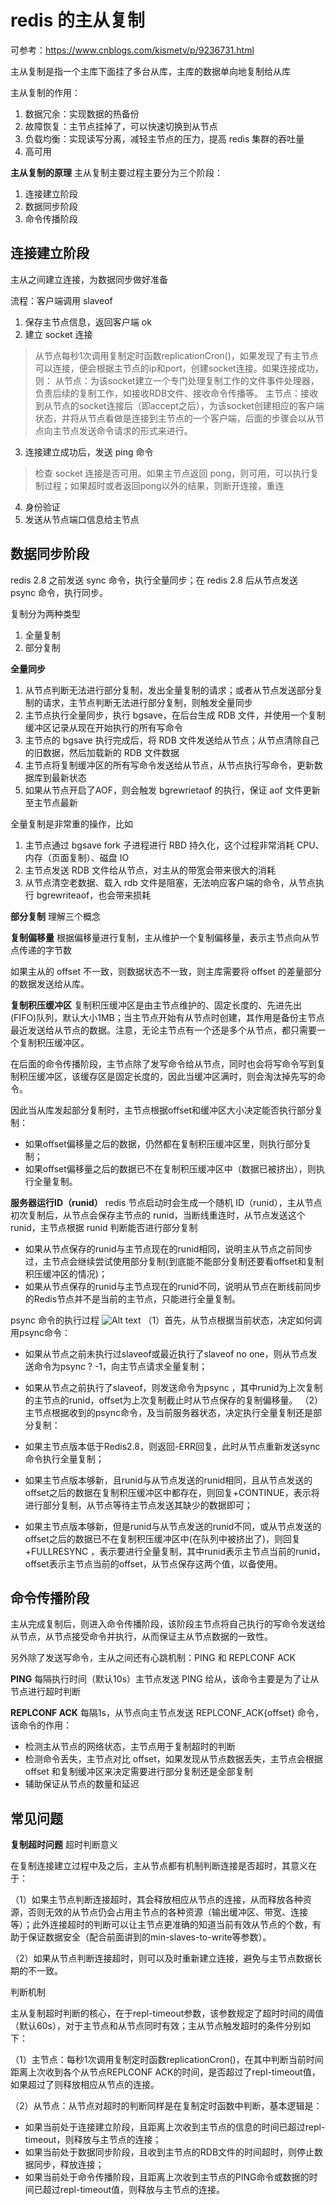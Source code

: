 # redis 的主从复制
可参考：https://www.cnblogs.com/kismetv/p/9236731.html

主从复制是指一个主库下面挂了多台从库，主库的数据单向地复制给从库

主从复制的作用：
1. 数据冗余：实现数据的热备份
2. 故障恢复：主节点挂掉了，可以快速切换到从节点
3. 负载均衡：实现读写分离，减轻主节点的压力，提高 redis 集群的吞吐量
4. 高可用

**主从复制的原理**
主从复制主要过程主要分为三个阶段：
1. 连接建立阶段
2. 数据同步阶段
3. 命令传播阶段

## 连接建立阶段
主从之间建立连接，为数据同步做好准备

流程：客户端调用 slaveof
1. 保存主节点信息，返回客户端 ok
2. 建立 socket 连接
>从节点每秒1次调用复制定时函数replicationCron()，如果发现了有主节点可以连接，便会根据主节点的ip和port，创建socket连接。如果连接成功，则：
从节点：为该socket建立一个专门处理复制工作的文件事件处理器，负责后续的复制工作，如接收RDB文件、接收命令传播等。
主节点：接收到从节点的socket连接后（即accept之后），为该socket创建相应的客户端状态，并将从节点看做是连接到主节点的一个客户端，后面的步骤会以从节点向主节点发送命令请求的形式来进行。

3. 连接建立成功后，发送 ping 命令
> 检查 socket 连接是否可用。如果主节点返回 pong，则可用，可以执行复制过程；如果超时或者返回pong以外的结果，则断开连接，重连

4. 身份验证
5. 发送从节点端口信息给主节点

## 数据同步阶段
redis 2.8 之前发送 sync 命令，执行全量同步；在 redis 2.8 后从节点发送 psync 命令，执行同步。

复制分为两种类型
1. 全量复制
2. 部分复制

**全量同步**
1. 从节点判断无法进行部分复制，发出全量复制的请求；或者从节点发送部分复制的请求，主节点判断无法进行部分复制，则触发全量同步
2. 主节点执行全量同步，执行 bgsave，在后台生成 RDB 文件，并使用一个复制缓冲区记录从现在开始执行的所有写命令
3. 主节点的 bgsave 执行完成后，将 RDB 文件发送给从节点；从节点清除自己的旧数据，然后加载新的 RDB 文件数据
4. 主节点将复制缓冲区的所有写命令发送给从节点，从节点执行写命令，更新数据库到最新状态
5. 如果从节点开启了AOF，则会触发 bgrewrietaof 的执行，保证 aof 文件更新至主节点最新

全量复制是非常重的操作，比如
1. 主节点通过 bgsave fork 子进程进行 RBD 持久化，这个过程非常消耗 CPU、内存（页面复制）、磁盘 IO
2. 主节点发送 RDB 文件给从节点，对主从的带宽会带来很大的消耗
3. 从节点清空老数据、载入 rdb 文件是阻塞，无法响应客户端的命令，从节点执行 bgrewriteaof，也会带来损耗

**部分复制**
理解三个概念

**复制偏移量**
根据偏移量进行复制，主从维护一个复制偏移量，表示主节点向从节点传递的字节数

如果主从的 offset 不一致，则数据状态不一致，则主库需要将 offset 的差量部分的数据发送给从库。

**复制积压缓冲区**
复制积压缓冲区是由主节点维护的、固定长度的、先进先出(FIFO)队列，默认大小1MB；当主节点开始有从节点时创建，其作用是备份主节点最近发送给从节点的数据。注意，无论主节点有一个还是多个从节点，都只需要一个复制积压缓冲区。

在后面的命令传播阶段，主节点除了发写命令给从节点，同时也会将写命令写到复制积压缓冲区，该缓存区是固定长度的，因此当缓冲区满时，则会淘汰掉先写的命令。

因此当从库发起部分复制时，主节点根据offset和缓冲区大小决定能否执行部分复制：
- 如果offset偏移量之后的数据，仍然都在复制积压缓冲区里，则执行部分复制；
- 如果offset偏移量之后的数据已不在复制积压缓冲区中（数据已被挤出），则执行全量复制。

**服务器运行ID（runid）**
redis 节点启动时会生成一个随机 ID（runid），主从节点初次复制后，从节点会保存主节点的 runid，当断线重连时，从节点发送这个 runid，主节点根据 runid 判断能否进行部分复制
- 如果从节点保存的runid与主节点现在的runid相同，说明主从节点之前同步过，主节点会继续尝试使用部分复制(到底能不能部分复制还要看offset和复制积压缓冲区的情况)；
- 如果从节点保存的runid与主节点现在的runid不同，说明从节点在断线前同步的Redis节点并不是当前的主节点，只能进行全量复制。

psync 命令的执行过程
![Alt text](./1593695940152.png)
（1）首先，从节点根据当前状态，决定如何调用psync命令：

- 如果从节点之前未执行过slaveof或最近执行了slaveof no one，则从节点发送命令为psync ? -1，向主节点请求全量复制；
- 如果从节点之前执行了slaveof，则发送命令为psync <runid> <offset>，其中runid为上次复制的主节点的runid，offset为上次复制截止时从节点保存的复制偏移量。
（2）主节点根据收到的psync命令，及当前服务器状态，决定执行全量复制还是部分复制：

- 如果主节点版本低于Redis2.8，则返回-ERR回复，此时从节点重新发送sync命令执行全量复制；
- 如果主节点版本够新，且runid与从节点发送的runid相同，且从节点发送的offset之后的数据在复制积压缓冲区中都存在，则回复+CONTINUE，表示将进行部分复制，从节点等待主节点发送其缺少的数据即可；
- 如果主节点版本够新，但是runid与从节点发送的runid不同，或从节点发送的offset之后的数据已不在复制积压缓冲区中(在队列中被挤出了)，则回复+FULLRESYNC <runid> <offset>，表示要进行全量复制，其中runid表示主节点当前的runid，offset表示主节点当前的offset，从节点保存这两个值，以备使用。

## 命令传播阶段
主从完成复制后，则进入命令传播阶段，该阶段主节点将自己执行的写命令发送给从节点，从节点接受命令并执行，从而保证主从节点数据的一致性。

另外除了发送写命令，主从之间还有心跳机制：PING 和 REPLCONF ACK

**PING**
每隔执行时间（默认10s）主节点发送 PING 给从，该命令主要是为了让从节点进行超时判断

**REPLCONF ACK**
每隔1s，从节点向主节点发送 REPLCONF_ACK{offset} 命令，该命令的作用：
- 检测主从节点的网络状态，主节点用于复制超时的判断
- 检测命令丢失，主节点对比 offset，如果发现从节点数据丢失，主节点会根据 offset 和复制缓冲区来决定需要进行部分复制还是全部复制
- 辅助保证从节点的数量和延迟

## 常见问题
**复制超时问题**
超时判断意义

在复制连接建立过程中及之后，主从节点都有机制判断连接是否超时，其意义在于：

（1）如果主节点判断连接超时，其会释放相应从节点的连接，从而释放各种资源，否则无效的从节点仍会占用主节点的各种资源（输出缓冲区、带宽、连接等）；此外连接超时的判断可以让主节点更准确的知道当前有效从节点的个数，有助于保证数据安全（配合前面讲到的min-slaves-to-write等参数）。

（2）如果从节点判断连接超时，则可以及时重新建立连接，避免与主节点数据长期的不一致。

判断机制

主从复制超时判断的核心，在于repl-timeout参数，该参数规定了超时时间的阈值（默认60s），对于主节点和从节点同时有效；主从节点触发超时的条件分别如下：

（1）主节点：每秒1次调用复制定时函数replicationCron()，在其中判断当前时间距离上次收到各个从节点REPLCONF ACK的时间，是否超过了repl-timeout值，如果超过了则释放相应从节点的连接。

（2）从节点：从节点对超时的判断同样是在复制定时函数中判断，基本逻辑是：

- 如果当前处于连接建立阶段，且距离上次收到主节点的信息的时间已超过repl-timeout，则释放与主节点的连接；
- 如果当前处于数据同步阶段，且收到主节点的RDB文件的时间超时，则停止数据同步，释放连接；
- 如果当前处于命令传播阶段，且距离上次收到主节点的PING命令或数据的时间已超过repl-timeout值，则释放与主节点的连接。